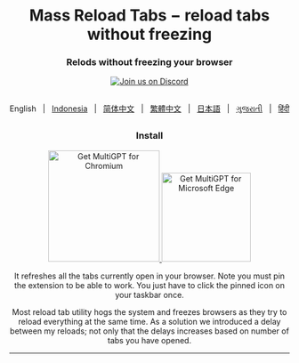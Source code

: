 
<h1 align="center">Mass Reload Tabs − reload tabs without freezing</h1>

<div align="center">


### Relods without freezing your browser



[![Join us on Discord](https://invidget.switchblade.xyz/jc4xtF58Ve)](https://discord.gg/jc4xtF58Ve)

##
English &nbsp;&nbsp;|&nbsp;&nbsp; [Indonesia](README_IN.md) &nbsp;&nbsp;|&nbsp;&nbsp; [简体中文](README_ZH-CN.md) &nbsp;&nbsp;|&nbsp;&nbsp; [繁體中文](README_ZH-TW.md) &nbsp;&nbsp;|&nbsp;&nbsp; [日本語](README_JA.md) &nbsp;&nbsp;|&nbsp;&nbsp; [ગુજરાતી](README_GU.md) &nbsp;&nbsp;|&nbsp;&nbsp; [हिंदी](README_HI.md)

##

### Install

<a href="https://chromewebstore.google.com/detail/mass-reload-tabs-%E2%88%92-reload/acdllffcofplaibglnoggdlpciplfoed">
    <img src="https://user-images.githubusercontent.com/64502893/231991498-8df6dd63-727c-41d0-916f-c90c15127de3.png" width="200" alt="Get MultiGPT for Chromium">    
</a><a href="https://microsoftedge.microsoft.com/addons/detail/ncikcanpodoeekdggonpomoplgkchdnp">
    <img src="https://user-images.githubusercontent.com/64502893/231991158-1b54f831-2fdc-43b6-bf9a-f894000e5aa8.png" width="160" alt="Get MultiGPT for Microsoft Edge">
</a>

It refreshes all the tabs currently open in your browser.
Note you must pin the extension to be able to work.
You just have to click the pinned icon on your taskbar once.

Most reload tab utility hogs the system and freezes browsers as they try to reload everything at the same time. As a solution we introduced a delay between my reloads; not only that the delays increases based on number of tabs you have opened.


---
